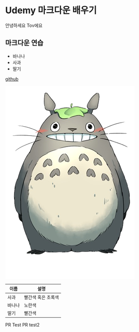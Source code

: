 # Udemy 마크다운 배우기

안녕하세요 Tov에요

## 마크다운 연습

- 바나나
- 사과
- 딸기

[github](https::/github.com)

![이미지](totoro-removebg-preview.png)

| 이름 | 설명 |
| --- | --- |
| 사과 | 빨간색 혹은 초록색 |
| 바나나 | 노란색 |
| 딸기 | 빨간색 |

PR Test
PR test2
